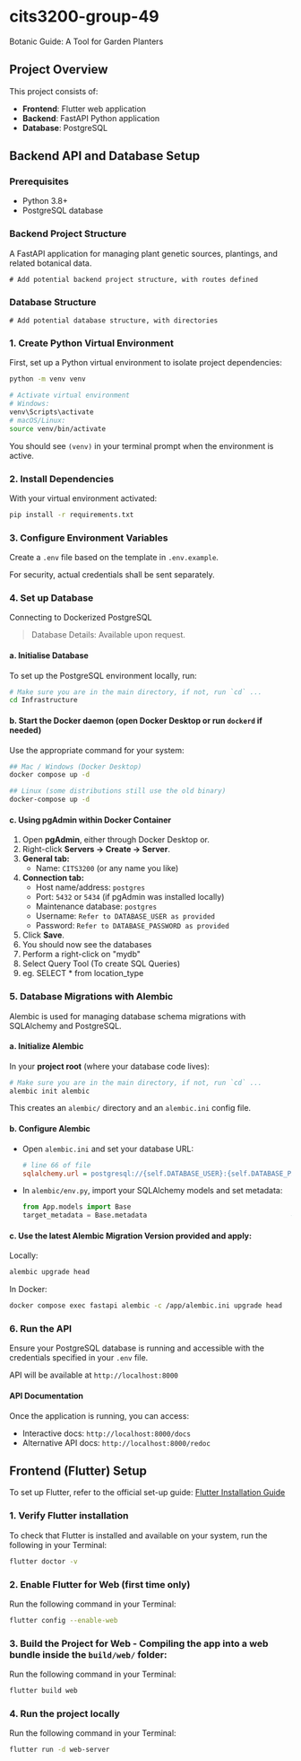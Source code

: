 # cits3200-group-49
Botanic Guide: A Tool for Garden Planters

## Project Overview

This project consists of:
- **Frontend**: Flutter web application
- **Backend**: FastAPI Python application
- **Database**: PostgreSQL

## Backend API and Database Setup

### Prerequisites
- Python 3.8+
- PostgreSQL database

### Backend Project Structure
A FastAPI application for managing plant genetic sources, plantings, and related botanical data.

```
# Add potential backend project structure, with routes defined

```

### Database Structure

```
# Add potential database structure, with directories

```

### 1. **Create Python Virtual Environment**
First, set up a Python virtual environment to isolate project dependencies:

   ```bash
   python -m venv venv
   
   # Activate virtual environment
   # Windows:
   venv\Scripts\activate
   # macOS/Linux:
   source venv/bin/activate
   ```
   You should see `(venv)` in your terminal prompt when the environment is active.

### 2. **Install Dependencies**
   With your virtual environment activated:

   ```bash
   pip install -r requirements.txt
   ```

### 3. **Configure Environment Variables**
   
   Create a `.env` file based on the template in `.env.example`.

   For security, actual credentials shall be sent separately. 

### 4. **Set up Database**
   Connecting to Dockerized PostgreSQL
   > Database Details: Available upon request.

#### a. Initialise Database
To set up the PostgreSQL environment locally, run:

```bash
# Make sure you are in the main directory, if not, run `cd` ... 
cd Infrastructure
```

#### b. Start the Docker daemon (open Docker Desktop or run `dockerd` if needed)
Use the appropriate command for your system:

```bash
## Mac / Windows (Docker Desktop)
docker compose up -d

## Linux (some distributions still use the old binary)
docker-compose up -d
```

#### c. Using pgAdmin within Docker Container

1. Open **pgAdmin**, either through Docker Desktop or.  
2. Right-click **Servers → Create → Server**.  
3. **General tab:**  
   - Name: `CITS3200` (or any name you like)  
4. **Connection tab:**  
   - Host name/address: `postgres`  
   - Port: `5432`  or `5434` (if pgAdmin was installed locally)
   - Maintenance database: `postgres`  
   - Username: `Refer to DATABASE_USER as provided`
   - Password: `Refer to DATABASE_PASSWORD as provided` 
5. Click **Save**.  
6. You should now see the databases
7. Perform a right-click on "mydb" 
8. Select Query Tool (To create SQL Queries)
9. eg. SELECT * from location_type

### 5. Database Migrations with Alembic

Alembic is used for managing database schema migrations with SQLAlchemy and PostgreSQL.

#### a. **Initialize Alembic**
   In your **project root** (where your database code lives): 
   ```bash
   # Make sure you are in the main directory, if not, run `cd` ... 
   alembic init alembic
   ```
   This creates an `alembic/` directory and an `alembic.ini` config file.

#### b. **Configure Alembic**
   - Open `alembic.ini` and set your database URL:
     ```ini
     # line 66 of file
     sqlalchemy.url = postgresql://{self.DATABASE_USER}:{self.DATABASE_PASSWORD}@{self.DATABASE_HOST}:{self.DATABASE_PORT}/{self.DATABASE_NAME}
     ```
   - In `alembic/env.py`, import your SQLAlchemy models and set metadata:
     ```python
     from App.models import Base  
     target_metadata = Base.metadata                                    # ~ line 24 of .env file
     ```

#### c. Use the latest Alembic Migration Version provided and apply:
   Locally: 
   ```bash
   alembic upgrade head
   ```

   In Docker:
   ```bash
   docker compose exec fastapi alembic -c /app/alembic.ini upgrade head
   ```

### 6. **Run the API**
Ensure your PostgreSQL database is running and accessible with the credentials specified in your `.env` file.

API will be available at `http://localhost:8000`

#### API Documentation
Once the application is running, you can access:
   - Interactive docs: `http://localhost:8000/docs`
   - Alternative API docs: `http://localhost:8000/redoc`


## Frontend (Flutter) Setup
To set up Flutter, refer to the official set-up guide:
[Flutter Installation Guide](https://docs.flutter.dev/get-started/quick)

### 1. Verify Flutter installation
To check that Flutter is installed and available on your system, run the following in your Terminal:
```bash
flutter doctor -v
```

### 2. Enable Flutter for Web (first time only)
Run the following command in your Terminal: 
```bash
flutter config --enable-web
```

### 3. Build the Project for Web - Compiling the app into a web bundle inside the `build/web/` folder:
Run the following command in your Terminal: 
```bash
flutter build web
```

### 4. Run the project locally
Run the following command in your Terminal: 
```bash
flutter run -d web-server
```
